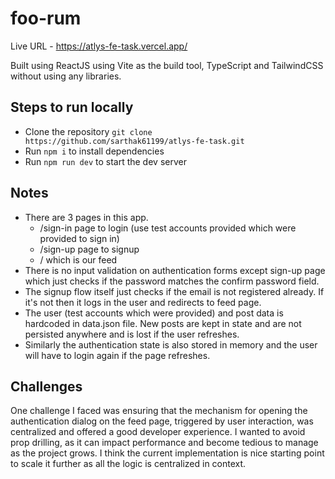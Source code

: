 # foo-rum

Live URL - https://atlys-fe-task.vercel.app/

Built using ReactJS using Vite as the build tool, TypeScript and TailwindCSS without using any libraries.

## Steps to run locally

- Clone the repository `git clone https://github.com/sarthak61199/atlys-fe-task.git`
- Run `npm i` to install dependencies
- Run `npm run dev` to start the dev server

## Notes

- There are 3 pages in this app.
  - /sign-in page to login (use test accounts provided which were provided to sign in)
  - /sign-up page to signup
  - / which is our feed
- There is no input validation on authentication forms except sign-up page which just checks if the password matches the confirm password field.
- The signup flow itself just checks if the email is not registered already. If it's not then it logs in the user and redirects to feed page.
- The user (test accounts which were provided) and post data is hardcoded in data.json file. New posts are kept in state and are not persisted anywhere and is lost if the user refreshes.
- Similarly the authentication state is also stored in memory and the user will have to login again if the page refreshes.

## Challenges

One challenge I faced was ensuring that the mechanism for opening the authentication dialog on the feed page, triggered by user interaction, was centralized and offered a good developer experience. I wanted to avoid prop drilling, as it can impact performance and become tedious to manage as the project grows. I think the current implementation is nice starting point to scale it further as all the logic is centralized in context.
